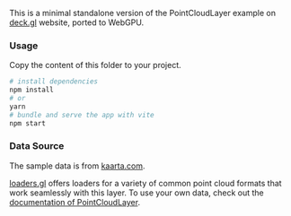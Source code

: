This is a minimal standalone version of the PointCloudLayer example
on [deck.gl](http://deck.gl) website, ported to WebGPU.

### Usage

Copy the content of this folder to your project. 

```bash
# install dependencies
npm install
# or
yarn
# bundle and serve the app with vite
npm start
```

### Data Source

The sample data is from [kaarta.com](https://kaarta.com).

[loaders.gl](https://loaders.gl) offers loaders for a variety of common point cloud formats that work seamlessly with this layer. To use your own data, check out
the [documentation of PointCloudLayer](../../../docs/api-reference/layers/point-cloud-layer.md).